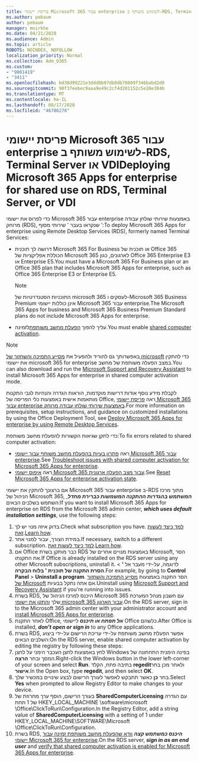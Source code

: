 ```yaml
---
title: פריסת יישומי Microsoft 365 עבור enterprise לשימוש משותף ב-RDS, Terminal Server או VDI
ms.author: pebaum
author: pebaum
manager: mnirkhe
ms.date: 04/21/2020
ms.audience: Admin
ms.topic: article
ROBOTS: NOINDEX, NOFOLLOW
localization_priority: Normal
ms.collection: Adm_O365
ms.custom:
- "9001419"
- "3411"
ms.openlocfilehash: bd30d99221e3ddd0b07db0db78009f346babd2d0
ms.sourcegitcommit: 90f37eebec9aaa9e49c2cf4d201152c5e20e384b
ms.translationtype: MT
ms.contentlocale: he-IL
ms.lasthandoff: 08/17/2020
ms.locfileid: "46786278"
---
```

# <a name="deploying-microsoft-365-apps-for-enterprise-for-shared-use-on-rds-terminal-server-or-vdi"></a><span data-ttu-id="530c7-102">פריסת יישומי Microsoft 365 עבור enterprise לשימוש משותף ב-RDS, Terminal Server או VDI</span><span class="sxs-lookup"><span data-stu-id="530c7-102">Deploying Microsoft 365 Apps for enterprise for shared use on RDS, Terminal Server, or VDI</span></span>

<span data-ttu-id="530c7-103">כדי לפרוס את יישומי Microsoft 365 עבור enterprise באמצעות שירותי שולחן עבודה מרוחק (RDS), שנקראו בעבר ' שירותי מסוף ':</span><span class="sxs-lookup"><span data-stu-id="530c7-103">To deploy Microsoft 365 Apps for enterprise using Remote Desktop Services (RDS), formerly named Terminal Services:</span></span>
- <span data-ttu-id="530c7-104">דרושה לך תוכנית Microsoft 365 For Business או תוכנית של Office 365 הכוללת אפליקציות של Microsoft 365 לארגונים, כגון Office 365 Enterprise E3 או Enterprise E5.</span><span class="sxs-lookup"><span data-stu-id="530c7-104">You must have a Microsoft 365 For Business plan or an Office 365 plan that includes Microsoft 365 Apps for enterprise, such as Office 365 Enterprise E3 or Enterprise E5.</span></span>
   > [!NOTE] 
   > <span data-ttu-id="530c7-105">התוכניות הסטנדרטיות של microsoft 365 לעסקים ו-Microsoft 365 Business Premium אינן כוללות יישומי Microsoft 365 עבור enterprise.</span><span class="sxs-lookup"><span data-stu-id="530c7-105">The Microsoft 365 Apps for business and Microsoft 365 Business Premium Standard plans do not include Microsoft 365 Apps for enterprise.</span></span>
- <span data-ttu-id="530c7-106">עליך להפוך [הפעלת מחשב משותפת](https://docs.microsoft.com/DeployOffice/overview-shared-computer-activation)לזמינה.</span><span class="sxs-lookup"><span data-stu-id="530c7-106">You must enable [shared computer activation](https://docs.microsoft.com/DeployOffice/overview-shared-computer-activation).</span></span>

> [!NOTE]
> <span data-ttu-id="530c7-107">באפשרותך גם להוריד ולהפעיל את [מסייע התמיכה והשחזור של microsoft](https://aka.ms/SaRA_OfficeSCA_M365Portal) כדי להתקין את יישומי microsoft 365 for enterprise במצב הפעלה משותפת של מחשב.</span><span class="sxs-lookup"><span data-stu-id="530c7-107">You can also download and run the [Microsoft Support and Recovery Assistant](https://aka.ms/SaRA_OfficeSCA_M365Portal) to install Microsoft 365 Apps for enterprise in shared computer activation mode.</span></span>

<span data-ttu-id="530c7-108">לקבלת מידע נוסף אודות דרישות מוקדמות, הוראות הגדרה והנחיות לגבי התקנות מותאמות אישית באמצעות כלי הפריסה של Office, ראה [פריסת יישומי Microsoft 365 עבור enterprise באמצעות שירותי שולחן עבודה מרוחק](https://docs.microsoft.com/DeployOffice/deploy-microsoft-365-apps-remote-desktop-services).</span><span class="sxs-lookup"><span data-stu-id="530c7-108">For more information on prerequisites, setup instructions, and guidance on customized installations by using the Office Deployment Tool, see [Deploy Microsoft 365 Apps for enterprise by using Remote Desktop Services](https://docs.microsoft.com/DeployOffice/deploy-microsoft-365-apps-remote-desktop-services).</span></span>

<span data-ttu-id="530c7-109">כדי לתקן שגיאות הקשורות להפעלת מחשב משותפת:</span><span class="sxs-lookup"><span data-stu-id="530c7-109">To fix errors related to shared computer activation:</span></span>
- <span data-ttu-id="530c7-110">ראה [פתרון בעיות בהפעלת מחשב משותף עבור יישומי Microsoft 365 עבור enterprise](https://docs.microsoft.com/DeployOffice/troubleshoot-shared-computer-activation).</span><span class="sxs-lookup"><span data-stu-id="530c7-110">See [Troubleshoot issues with shared computer activation for Microsoft 365 Apps for enterprise](https://docs.microsoft.com/DeployOffice/troubleshoot-shared-computer-activation).</span></span>
- <span data-ttu-id="530c7-111">ראה [איפוס יישומי Microsoft 365 עבור מצב הפעלה ארגונית](https://go.microsoft.com/fwlink/?linkid=2109218).</span><span class="sxs-lookup"><span data-stu-id="530c7-111">See [Reset Microsoft 365 Apps for enterprise activation state](https://go.microsoft.com/fwlink/?linkid=2109218).</span></span>

<span data-ttu-id="530c7-112">אם ברצונך להתקין את יישומי Microsoft 365 עבור enterprise ב-RDS מתוך מרכז הניהול של Microsoft 365, ***המשתמש בהגדרות ההתקנה המשמשות כברירת מחדל***, השתמש בשלבים הבאים:</span><span class="sxs-lookup"><span data-stu-id="530c7-112">If you want to install Microsoft 365 Apps for enterprise on RDS from the Microsoft 365 admin center, ***which uses default installation settings***, use the following steps:</span></span>

1.    <span data-ttu-id="530c7-113">בדוק איזה מנוי יש לך.</span><span class="sxs-lookup"><span data-stu-id="530c7-113">Check what subscription you have.</span></span> <span data-ttu-id="530c7-114">[למד כיצד לעשות זאת](https://docs.microsoft.com/microsoft-365/admin/admin-overview/what-subscription-do-i-have).</span><span class="sxs-lookup"><span data-stu-id="530c7-114">[Learn how](https://docs.microsoft.com/microsoft-365/admin/admin-overview/what-subscription-do-i-have).</span></span>
2.    <span data-ttu-id="530c7-115">במידת הצורך, עבור למנוי אחר.</span><span class="sxs-lookup"><span data-stu-id="530c7-115">If necessary, switch to a different subscription.</span></span> <span data-ttu-id="530c7-116">[למד כיצד לעשות זאת](https://docs.microsoft.com/microsoft-365/commerce/subscriptions/switch-to-a-different-plan).</span><span class="sxs-lookup"><span data-stu-id="530c7-116">[Learn how](https://docs.microsoft.com/microsoft-365/commerce/subscriptions/switch-to-a-different-plan).</span></span>
3.    <span data-ttu-id="530c7-117">אם Office כבר מותקן בשרת RDS באמצעות מנויים אחרים של Microsoft, הסר את התקנתו.</span><span class="sxs-lookup"><span data-stu-id="530c7-117">If Office is already installed on the RDS server using any other Microsoft subscriptions, uninstall it.</span></span> <span data-ttu-id="530c7-118">לדוגמה, על-ידי מעבר אל **'**  >  **הסרת התקנה של תוכנית ' בלוח הבקרה**.</span><span class="sxs-lookup"><span data-stu-id="530c7-118">For example, by going to **Control Panel** > **Uninstall a program**.</span></span> <span data-ttu-id="530c7-119">הסר התקנה באמצעות [מסייע התמיכה והשחזור של Microsoft](https://aka.ms/SARA-OfficeUninstall-Alchemy) אם אתה נתקל בבעיות.</span><span class="sxs-lookup"><span data-stu-id="530c7-119">Uninstall using [Microsoft Support and Recovery Assistant](https://aka.ms/SARA-OfficeUninstall-Alchemy) if you're running into issues.</span></span>
4.    <span data-ttu-id="530c7-120">בשרת RDS, היכנס למרכז הניהול של Microsoft 365 עם חשבון מנהל המערכת שלך [והתקן את יישומי microsoft 365 עבור הארגון](https://portal.office.com/OLS/MySoftware.aspx).</span><span class="sxs-lookup"><span data-stu-id="530c7-120">On the RDS server, sign in to the Microsoft 365 admin center with your administrator account and [install Microsoft 365 Apps for enterprise](https://portal.office.com/OLS/MySoftware.aspx).</span></span>
5.    <span data-ttu-id="530c7-121">לאחר התקנת Office, ***אל תפתח או תיכנס*** ליישומי Office כלשהם.</span><span class="sxs-lookup"><span data-stu-id="530c7-121">After Office is installed, ***don't open or sign in*** to any Office applications.</span></span>
6.    <span data-ttu-id="530c7-122">בשרת RDS, אפשר הפעלת מחשב משותפת על-ידי עריכת הרישום על-ידי ביצוע השלבים הבאים:</span><span class="sxs-lookup"><span data-stu-id="530c7-122">On the RDS server, enable shared computer activation by editing the registry by following these steps:</span></span>
   1. <span data-ttu-id="530c7-123">לחץ באמצעות לחצן העכבר הימני על לחצן Windows בפינה הימנית התחתונה של המסך ובחר **הרצה**.</span><span class="sxs-lookup"><span data-stu-id="530c7-123">Right-click the Windows button in the lower left-corner of your screen and select **Run**.</span></span> <span data-ttu-id="530c7-124">בתיבה פתח, הקלד **regedit**ולאחר מכן בחר **אישור**.</span><span class="sxs-lookup"><span data-stu-id="530c7-124">In the Open box, type **regedit**, and then select **OK**.</span></span>
   2. <span data-ttu-id="530c7-125">בחר **כן** כאשר תתבקש לאפשר לעורך הרישום לבצע שינויים במכשיר שלך.</span><span class="sxs-lookup"><span data-stu-id="530c7-125">Select **Yes** when prompted to allow Registry Editor to make changes to your device.</span></span>
   3. <span data-ttu-id="530c7-126">בעורך הרישום, הוסף ערך מחרוזת של **SharedComputerLicensing** עם הגדרה של 1 תחת HKEY_LOCAL_MACHINE \software\microsoft \Office\ClickToRun\Configuration.</span><span class="sxs-lookup"><span data-stu-id="530c7-126">In the Registry Editor, add a string value of **SharedComputerLicensing** with a setting of 1 under HKEY_LOCAL_MACHINE\SOFTWARE\Microsoft \Office\ClickToRun\Configuration.</span></span>
   4. <span data-ttu-id="530c7-127">בשרת RDS, ***היכנס כמשתמש קצה*** [וודא שהפעלת מחשב משותפת זמינה עבור יישומי Microsoft 365 for enterprise](https://docs.microsoft.com/DeployOffice/troubleshoot-shared-computer-activation#verify-that-activation-for-microsoft-365-apps-succeeded).</span><span class="sxs-lookup"><span data-stu-id="530c7-127">On the RDS server, ***sign in as an end user*** and [verify that shared computer activation is enabled for Microsoft 365 Apps for enterprise](https://docs.microsoft.com/DeployOffice/troubleshoot-shared-computer-activation#verify-that-activation-for-microsoft-365-apps-succeeded).</span></span>

